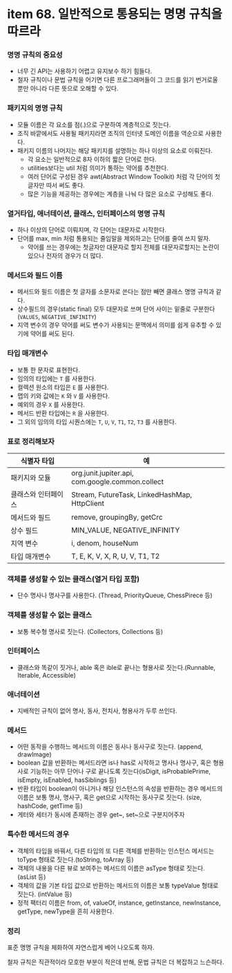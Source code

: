 # item 68. 일반적으로 통용되는 명명 규칙을 따르라

### 명명 규칙의 중요성

- 너무 긴 API는 사용하기 어렵고 유지보수 하기 힘들다.
- 철자 규칙이나 문법 규칙을 어기면 다른 프로그래머들이 그 코드를 읽기 번거로울 뿐만 아니라 다른 뜻으로 오해할 수 있다.

### 패키지의 명명 규칙

- 모듈 이름은 각 요소를 점(.)으로 구분하여 계층적으로 짓는다.
- 조직 바깥에서도 사용될 패키지라면 조직의 인터넷 도메인 이름을 역순으로 사용한다.
- 패키지 이름의 나머지는 해당 패키지를 설명하는 하나 이상의 요소로 이뤄진다.
    - 각 요소는 일반적으로 8자 이하의 짧은 단어로 한다.
    - utilities보다는 util 처럼 의미가 통하는 약어를 추천한다.
    - 여러 단어로 구성된 경우 awt(Abstract Window Toolkit) 처럼 각 단어의 첫글자만 따서 써도 좋다.
    - 많은 기능을 제공하는 경우에는 계층을 나눠 다 많은 요소로 구성해도 좋다.

### 열거타입, 애너테이션, 클래스, 인터페이스의 명명 규칙

- 하나 이상의 단어로 이뤄지며, 각 단어는 대문자로 시작한다.
- 단어를 max, min 처럼 통용되는 줄임말을 제외하고는 단어를 줄여 쓰지 말자.
    - 약어를 쓰는 경우에는 첫글자만 대문자로 할지 전체를 대문자로할지는 논란이 있으나 전자의 경우가 더 많다.

### 메서드와 필드 이름

- 메서드와 필드 이름은 첫 글자를 소문자로 쓴다는 점만 빼면 클래스 명명 규칙과 같다.
- 상수필드의 경우(static final) 모두 대문자로 쓰며 단어 사이는 밑줄로 구분한다(`VALUES`, `NEGATIVE_INFINITY`)
- 지역 변수의 경우 약어를 써도 변수가 사용되는 문맥에서 의미를 쉽게 유추할 수 있기에 약어를 써도 된다.

### 타입 매개변수

- 보통 한 문자로 표현한다.
- 임의의 타입에는 `T` 를 사용한다.
- 컬렉션 원소의 타입은 `E` 를 사용한다.
- 맵의 키와 값에는 `K` 와 `V` 를 사용한다.
- 예외의 경우 `X` 를 사용한다.
- 메서드 반환 타입에는 `R` 을 사용한다.
- 그 외의 임의의 타입 시퀀스에는 `T`, `U`, `V`, `T1`, `T2`, `T3` 를 사용한다.

### 표로 정리해보자

| 식별자 타입 | 예 |
| --- | --- |
| 패키지와 모듈 | org.junit.jupiter.api, com.google.common.collect |
| 클래스와 인터페이스 | Stream, FutureTask, LinkedHashMap, HttpClient |
| 메서드와 필드 | remove, groupingBy, getCrc |
| 상수 필드 | MIN_VALUE, NEGATIVE_INFINITY |
| 지역 변수 | i, denom, houseNum |
| 타입 매개변수 | T, E, K, V, X, R, U, V, T1, T2 |

### 객체를 생성할 수 있는 클래스(열거 타입 포함)

- 단수 명사나 명사구를 사용한다. (Thread, PriorityQueue, ChessPirece 등)

### 객체를 생성할 수 없는 클래스

- 보통 복수형 명사로 짓는다. (Collectors, Collections 등)

### 인터페이스

- 클래스와 똑같이 짓거나, able 혹은 ible로 끝나는 형용사로 짓는다.(Runnable, Iterable, Accessible)

### 애너테이션

- 지배적인 규칙이 없어 명사, 동사, 전치사, 형용사가 두루 쓰인다.

### 메서드

- 어떤 동작을 수행하느 메서드의 이름은 동사나 동사구로 짓는다. (append, drawImage)
- boolean 값을 반환하는 메서드라면 is나 has로 시작하고 명사나 명사구, 혹은 형용사로 기능하는 아무 단어나 구로 끝나도록 짓는다(isDigit, isProbablePrime, isEmpty, isEnabled, hasSiblings 등)
- 반환 타입이 boolean이 아니거나 해당 인스턴스의 속성을 반환하는 경우 메서드의 이름은 보통 명사, 명사구, 혹은 get으로 시작하는 동사구로 짓는다. (size, hashCode, getTime 등)
- 게터와 세터가 동시에 존재하는 경우 get~, set~으로 구분지어주자

### 특수한 메서드의 경우

- 객체의 타입을 바꿔서, 다른 타입의 또 다른 객체를 반환하는 인스턴스 메서드는 toType 형태로 짓는다.(toString, toArray 등)
- 객체의 내용을 다른 뷰로 보여주는 메서드의 이름은 asType 형태로 짓는다. (asList 등)
- 객체의 값을 기본 타입 값으로 반환하는 메서드의 이름은 보통 typeValue 형태로 짓는다. (intValue 등)
- 정적 팩터리 이름은 from, of, valueOf, instance, getInstance, newInstance, getType, newType을 흔히 사용한다.

### 정리

표준 명명 규칙을 체화하여 자연스럽게 베어 나오도록 하자.

철자 규칙은 직관적이라 모호한 부분이 적은데 반해, 문법 규칙은 더 복잡하고 느슨하다.
